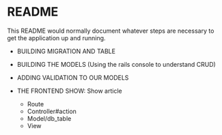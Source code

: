 # README

This README would normally document whatever steps are necessary to get the
application up and running.

- BUILDING MIGRATION AND TABLE

- BUILDING THE MODELS (Using the rails console to understand CRUD)

- ADDING VALIDATION TO OUR MODELS

- THE FRONTEND SHOW: Show article
    * Route
    * Controller#action
    * Model/db_table
    * View